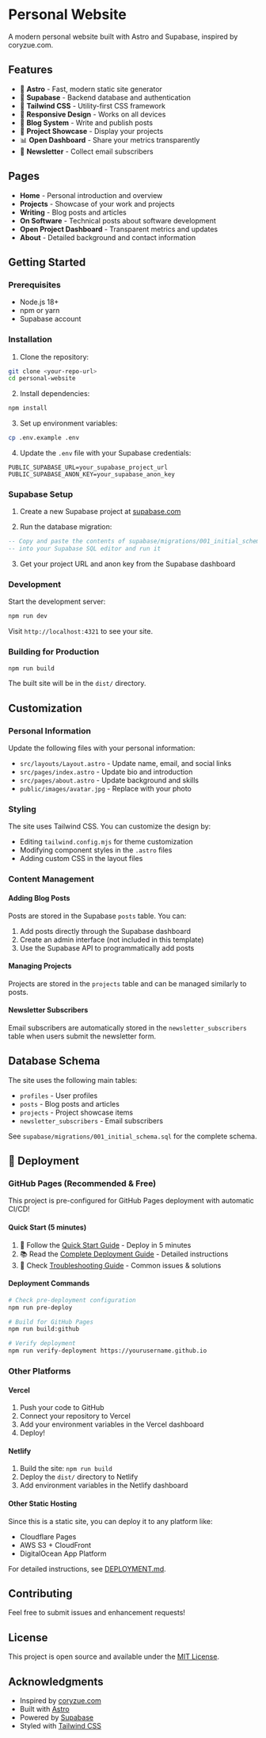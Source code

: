 # Personal Website

A modern personal website built with Astro and Supabase, inspired by coryzue.com.

## Features

- 🚀 **Astro** - Fast, modern static site generator
- 💾 **Supabase** - Backend database and authentication
- 🎨 **Tailwind CSS** - Utility-first CSS framework
- 📱 **Responsive Design** - Works on all devices
- 📝 **Blog System** - Write and publish posts
- 🚀 **Project Showcase** - Display your projects
- 📊 **Open Dashboard** - Share your metrics transparently
- 📧 **Newsletter** - Collect email subscribers

## Pages

- **Home** - Personal introduction and overview
- **Projects** - Showcase of your work and projects
- **Writing** - Blog posts and articles
- **On Software** - Technical posts about software development
- **Open Project Dashboard** - Transparent metrics and updates
- **About** - Detailed background and contact information

## Getting Started

### Prerequisites

- Node.js 18+ 
- npm or yarn
- Supabase account

### Installation

1. Clone the repository:
```bash
git clone <your-repo-url>
cd personal-website
```

2. Install dependencies:
```bash
npm install
```

3. Set up environment variables:
```bash
cp .env.example .env
```

4. Update the `.env` file with your Supabase credentials:
```env
PUBLIC_SUPABASE_URL=your_supabase_project_url
PUBLIC_SUPABASE_ANON_KEY=your_supabase_anon_key
```

### Supabase Setup

1. Create a new Supabase project at [supabase.com](https://supabase.com)

2. Run the database migration:
```sql
-- Copy and paste the contents of supabase/migrations/001_initial_schema.sql
-- into your Supabase SQL editor and run it
```

3. Get your project URL and anon key from the Supabase dashboard

### Development

Start the development server:
```bash
npm run dev
```

Visit `http://localhost:4321` to see your site.

### Building for Production

```bash
npm run build
```

The built site will be in the `dist/` directory.

## Customization

### Personal Information

Update the following files with your personal information:

- `src/layouts/Layout.astro` - Update name, email, and social links
- `src/pages/index.astro` - Update bio and introduction
- `src/pages/about.astro` - Update background and skills
- `public/images/avatar.jpg` - Replace with your photo

### Styling

The site uses Tailwind CSS. You can customize the design by:

- Editing `tailwind.config.mjs` for theme customization
- Modifying component styles in the `.astro` files
- Adding custom CSS in the layout files

### Content Management

#### Adding Blog Posts

Posts are stored in the Supabase `posts` table. You can:

1. Add posts directly through the Supabase dashboard
2. Create an admin interface (not included in this template)
3. Use the Supabase API to programmatically add posts

#### Managing Projects

Projects are stored in the `projects` table and can be managed similarly to posts.

#### Newsletter Subscribers

Email subscribers are automatically stored in the `newsletter_subscribers` table when users submit the newsletter form.

## Database Schema

The site uses the following main tables:

- `profiles` - User profiles
- `posts` - Blog posts and articles
- `projects` - Project showcase items
- `newsletter_subscribers` - Email subscribers

See `supabase/migrations/001_initial_schema.sql` for the complete schema.

## 🚀 Deployment

### GitHub Pages (Recommended & Free)

This project is pre-configured for GitHub Pages deployment with automatic CI/CD!

#### Quick Start (5 minutes)
1. 📖 Follow the [Quick Start Guide](QUICK_START.md) - Deploy in 5 minutes
2. 📚 Read the [Complete Deployment Guide](GITHUB_PAGES_DEPLOYMENT.md) - Detailed instructions
3. 🔧 Check [Troubleshooting Guide](TROUBLESHOOTING.md) - Common issues & solutions

#### Deployment Commands
```bash
# Check pre-deployment configuration
npm run pre-deploy

# Build for GitHub Pages
npm run build:github

# Verify deployment
npm run verify-deployment https://yourusername.github.io
```

### Other Platforms

#### Vercel
1. Push your code to GitHub
2. Connect your repository to Vercel
3. Add your environment variables in the Vercel dashboard
4. Deploy!

#### Netlify
1. Build the site: `npm run build`
2. Deploy the `dist/` directory to Netlify
3. Add environment variables in the Netlify dashboard

#### Other Static Hosting
Since this is a static site, you can deploy it to any platform like:
- Cloudflare Pages
- AWS S3 + CloudFront
- DigitalOcean App Platform

For detailed instructions, see [DEPLOYMENT.md](DEPLOYMENT.md).

## Contributing

Feel free to submit issues and enhancement requests!

## License

This project is open source and available under the [MIT License](LICENSE).

## Acknowledgments

- Inspired by [coryzue.com](https://www.coryzue.com/)
- Built with [Astro](https://astro.build/)
- Powered by [Supabase](https://supabase.com/)
- Styled with [Tailwind CSS](https://tailwindcss.com/)
